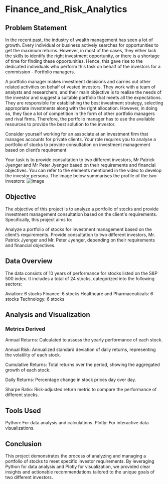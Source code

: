 # Finance_and_Risk_Analytics
## Problem Statement
In the recent past, the industry of wealth management has seen a lot of growth. Every individual or business actively searches for opportunities to get the maximum returns. However, in most of the cases, they either lack the skills to identify the right investment opportunity, or there is a shortage of time for finding these opportunities. Hence, this gave rise to the dedicated individuals who perform this task on behalf of the investors for a commission - Portfolio managers.

A portfolio manager makes investment decisions and carries out other related activities on behalf of vested investors. They work with a team of analysts and researchers, and their main objective is to realise the needs of the investor and suggest a suitable portfolio that meets all the expectations. They are responsible for establishing the best investment strategy, selecting appropriate investments along with the right allocation. However, in doing so, they face a lot of competition in the form of other portfolio managers and rival firms. Therefore, the portfolio manager has to use the available resources to provide the best solution to the investor.

Consider yourself working for an associate at an investment firm that manages accounts for private clients. Your role requires you to analyse a portfolio of stocks to provide consultation on investment management based on client’s requirement

Your task is to provide consultation to two different investors, Mr Patrick Jyenger and Mr Peter Jyenger based on their requirements and financial objectives. You can refer to the elements mentioned in the video to develop the investor persona. The image below summarises the profile of the two investors:
![image](https://github.com/Himanshu19998/Finance_and_Risk_Analytics/assets/88577963/c2e3bef5-5da1-4c17-80f4-45de02518c66)

## Objective
The objective of this project is to analyze a portfolio of stocks and provide investment management consultation based on the client's requirements. Specifically, this project aims to:

Analyze a portfolio of stocks for investment management based on the client’s requirements.
Provide consultation to two different investors, Mr. Patrick Jyenger and Mr. Peter Jyenger, depending on their requirements and financial objectives.

## Data Overview
The data consists of 10 years of performance for stocks listed on the S&P 500 index. It includes a total of 24 stocks, categorized into the following sectors:

Aviation: 6 stocks
Finance: 6 stocks
Healthcare and Pharmaceuticals: 6 stocks
Technology: 6 stocks

## Analysis and Visualization
### Metrics Derived
Annual Returns: Calculated to assess the yearly performance of each stock.

Annual Risk: Annualized standard deviation of daily returns, representing the volatility of each stock.

Cumulative Returns: Total returns over the period, showing the aggregated growth of each stock.

Daily Returns: Percentage change in stock prices day over day.

Sharpe Ratio: Risk-adjusted return metric to compare the performance of different stocks.

## Tools Used
Python: For data analysis and calculations.
Plotly: For interactive data visualizations.

## Conclusion
This project demonstrates the process of analyzing and managing a portfolio of stocks to meet specific investor requirements. By leveraging Python for data analysis and Plotly for visualization, we provided clear insights and actionable recommendations tailored to the unique goals of two different investors.
